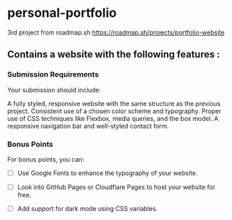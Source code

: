 # personal-portfolio

3rd project from roadmap.sh https://roadmap.sh/projects/portfolio-website

## Contains a website with the following features :

### Submission Requirements
Your submission should include:

A fully styled, responsive website with the same structure as the previous project.
Consistent use of a chosen color scheme and typography.
Proper use of CSS techniques like Flexbox, media queries, and the box model.
A responsive navigation bar and well-styled contact form.

### Bonus Points
For bonus points, you can:

- [ ] Use Google Fonts to enhance the typography of your website.
- [ ] Look into GitHub Pages or Cloudflare Pages to host your website for free.
- [ ] Add support for dark mode using CSS variables.




